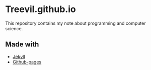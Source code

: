 # Treevil.github.io

This repository contains my note about programming and computer science.

## Made with

- [Jekyll](https://jekyllrb.com/)
- [Github-pages](https://pages.github.com/)
